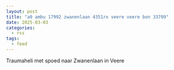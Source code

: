 ```yaml
---
layout: post
title: "a0 ambu 17992 zwanenlaan 4351rx veere veere bon 33709"
date: 2025-03-03
categories: 
  - rss
tags: 
  - feed
---
```


Traumaheli met spoed naar Zwanenlaan in Veere
